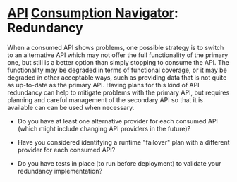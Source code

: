 # [API](../../) [Consumption Navigator](../): Redundancy

When a consumed API shows problems, one possible strategy is to switch to an alternative API which may not offer the full functionality of the primary one, but still is a better option than simply stopping to consume the API. The functionality may be degraded in terms of functional coverage, or it may be degraded in other acceptable ways, such as providing data that is not quite as up-to-date as the primary API. Having plans for this kind of API redundancy can help to mitigate problems with the primary API, but requires planning and careful management of the secondary API so that it is available can can be used when necessary.

* Do you have at least one alternative provider for each consumed API (which might include changing API providers in the future)?
  
* Have you considered identifying a runtime "failover" plan with a different provider for each consumed API?
  
* Do you have tests in place (to run before deployment) to validate your redundancy implementation?
